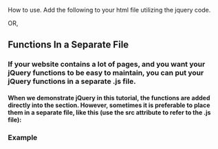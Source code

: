 How to use.  Add the following to your html file utilizing the jquery code.

<head>
  <script src="jquery-3.7.1.min.js"></script>
</head>

OR,

<head>
  <script src="https://ajax.googleapis.com/ajax/libs/jquery/3.7.1/jquery.min.js"></script>
</head> 

## Functions In a Separate File

### If your website contains a lot of pages, and you want your jQuery functions to be easy to maintain, you can put your jQuery functions in a separate .js file.

#### When we demonstrate jQuery in this tutorial, the functions are added directly into the <head> section. However, sometimes it is preferable to place them in a separate file, like this (use the src attribute to refer to the .js file):

### Example
<head>
<script src="https://ajax.googleapis.com/ajax/libs/jquery/3.7.1/jquery.min.js"></script>
<script src="my_jquery_functions.js"></script>
</head> 
